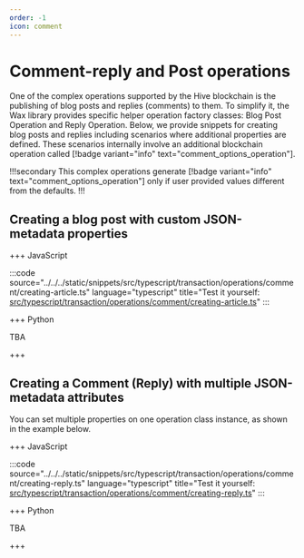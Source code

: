 ```yaml
---
order: -1
icon: comment
---
```


# Comment-reply and Post operations

One of the complex operations supported by the Hive blockchain is the publishing of blog posts and replies (comments) to them. To simplify it, the Wax library provides specific helper operation factory classes: Blog Post Operation and Reply Operation. Below, we provide snippets for creating blog posts and replies including scenarios where additional properties are defined. These scenarios internally involve an additional blockchain operation called [!badge variant="info" text="comment_options_operation"].

!!!secondary
This complex operations generate [!badge variant="info" text="comment_options_operation"] only if user provided values different from the defaults.
!!!

## Creating a blog post with custom JSON-metadata properties

+++ JavaScript

:::code source="../../../static/snippets/src/typescript/transaction/operations/comment/creating-article.ts" language="typescript" title="Test it yourself: [src/typescript/transaction/operations/comment/creating-article.ts](https://stackblitz.com/github/openhive-network/wax-doc-snippets?file=src%2Ftypescript%2Ftransaction%2Foperations%2Fcomment%2Fcreating-article.ts&startScript=test-transaction-operations-creating-article)" :::

+++ Python

TBA

+++

## Creating a Comment (Reply) with multiple JSON-metadata attributes

You can set multiple properties on one operation class instance, as shown in the example below.

+++ JavaScript

:::code source="../../../static/snippets/src/typescript/transaction/operations/comment/creating-reply.ts" language="typescript" title="Test it yourself: [src/typescript/transaction/operations/comment/creating-reply.ts](https://stackblitz.com/github/openhive-network/wax-doc-snippets?file=src%2Ftypescript%2Ftransaction%2Foperations%2Fcomment%2Fcreating-reply.ts&startScript=test-transaction-operations-creating-reply)" :::

+++ Python

TBA

+++

